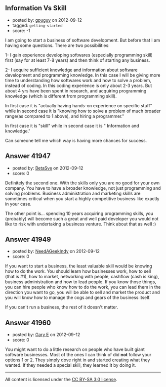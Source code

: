 ## Information Vs Skill

- posted by: [gpuguy](https://stackexchange.com/users/-1/18695-gpuguy) on 2012-09-12
- tagged: `getting-started`
- score: -1

I am going to start a business of software development.  But before that  I am having some questions. There are two possibilities: 

1- I gain experience developing softwares (especially programming skill) first (say for at least 7-8 years) and then think of starting any business. 

2- I acquire sufficient knowledge and information about software development and programming knowledge. In this case I will be giving more time to understanding how softwares work and how to solve a problem, instead of coding.  In this coding experience is only about 2-3 years.
But about 4 yrs have been spent in research, and acquiring programming knowledge (which is different from programming skill). 

In first case it is "actually having hands-on experience on specific stuff"  while in second case it is "knowing how to solve a problem of much broader range(as compared to 1 above), and hiring a programmer." 

In first case it is "skill"  while in second case it is " Information and knowledge." 

Can someone tell me which way is having more chances for success.  


     
          


## Answer 41947

- posted by: [BetaSve](https://stackexchange.com/users/-1/19519-betasve) on 2012-09-12
- score: 0

Definitely the second one. With the skills only you are no good for your own company. You have to have a broader knowledge, not just programming and solving problems. Business administration and marketing skills are sometimes critical when you start a highly competitive business like exactly in your case.  

The other point is... spending 10 years acquiring programming skills, you (probably) will become such a great and well paid developer you would not like to risk with undertaking a business venture. Think about that as well :) 


## Answer 41949

- posted by: [NeedAGeekIndy](https://stackexchange.com/users/-1/19608-needageekindy) on 2012-09-12
- score: 0

If you want to start a business, the least valuable skill would be knowing how to do the work.  You should learn how businesses work, how to sell (that is #1), how to market, networking with people, cashflow (cash is king), business administration and how to lead people.  If you know those things, you can hire people who know how to do the work, you can lead them in the direction you want to go, you will be able to sell and market the product and you will know how to manage the cogs and gears of the business itself.

If you can't run a business, the rest of it doesn't matter.


## Answer 41960

- posted by: [Gary E](https://stackexchange.com/users/-1/2587-gary-e) on 2012-09-12
- score: 0

You might want to do a little research on people who have built giant software businesses. Most of the ones I can think of did **not** follow your options 1 or 2. They simply dove right in and started creating what they wanted. If they needed a special skill, they learned it by doing it.




---

All content is licensed under the [CC BY-SA 3.0 license](https://creativecommons.org/licenses/by-sa/3.0/).
